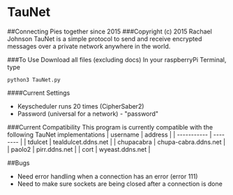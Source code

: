 TauNet
=============
##Connecting Pies together since 2015
###Copyright (c) 2015 Rachael Johnson
TauNet is a simple protocol to send and receive encrypted messages over a private network anywhere in the world.

###To Use
Download all files (excluding docs)
In your raspberryPi Terminal, type
```
python3 TauNet.py
```

####Current Settings
- Keyscheduler runs 20 times (CipherSaber2)
- Password (universal for a network) - "password"

###Current Compatibility
This program is currently compatible with the following TauNet implementations
| username | address | 
| ----------- | -------- |
| tdulcet | tealdulcet.ddns.net |
| chupacabra | chupa-cabra.ddns.net |
| paolo2 | pirr.ddns.net |
| cort | wyeast.ddns.net |
   
   
##Bugs
 - Need error handling when a connection has an error (error 111)
 - Need to make sure sockets are being closed after a connection is done